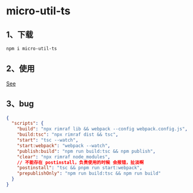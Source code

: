 # micro-util-ts

## 1、下载

```bash
npm i micro-util-ts
```

## 2、使用

[See](https://github.com/Not-have/micro-tools/tree/main/packages-utils/stories)

## 3、bug

```json
{
  "scripts": {
    "build": "npx rimraf lib && webpack --config webpack.config.js",
    "build:tsc": "npx rimraf dist && tsc",
    "start": "tsc --watch",
    "start:webpack": "webpack --watch",
    "publish:build": "npm run build:tsc && npm publish",
    "clear": "npx rimraf node_modules",
    // 不能存在 postinstall，负责使用的时候 会报错，扯淡啊
    "postinstall": "tsc && pnpm run start:webpack",
    "prepublishOnly": "npm run build:tsc && npm run build"
  }
}
```
